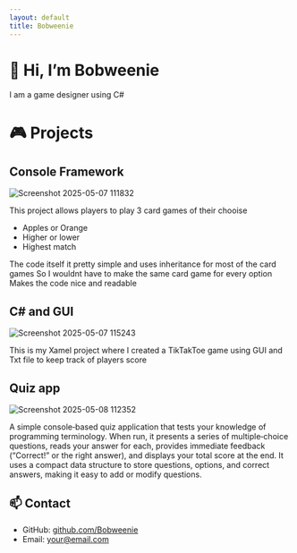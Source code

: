 ```yaml
---
layout: default
title: Bobweenie
---
```


# 👋 Hi, I’m Bobweenie
I am a game designer using C#

# 🎮 Projects

## Console Framework
![Screenshot 2025-05-07 111832](https://github.com/user-attachments/assets/9b713d02-0af1-4c0a-8ef8-e379b9b5fde6)

This project allows players to play 3 card games of their chooise
* Apples or Orange
* Higher or lower
* Highest match

The code itself it pretty simple and uses inheritance for most of the card games
So I wouldnt have to make the same card game for every option
Makes the code nice and readable 

## C# and GUI
![Screenshot 2025-05-07 115243](https://github.com/user-attachments/assets/e73ebeda-00cc-4f17-8a54-7beb9f2b7a30)

This is my Xamel project where I created a TikTakToe game using GUI and Txt file to keep track of players score

## Quiz app 
![Screenshot 2025-05-08 112352](https://github.com/user-attachments/assets/cfdcf401-edb8-4add-a378-6642e81df3ef)

A simple console‐based quiz application that tests your knowledge of programming terminology. When run, it presents a series of multiple‐choice questions, reads your answer for each, provides immediate feedback (“Correct!” or the right answer), and displays your total score at the end. It uses a compact data structure to store questions, options, and correct answers, making it easy to add or modify questions.

## 📫 Contact

- GitHub: [github.com/Bobweenie](https://github.com/Bobweenie)
- Email: your@email.com

